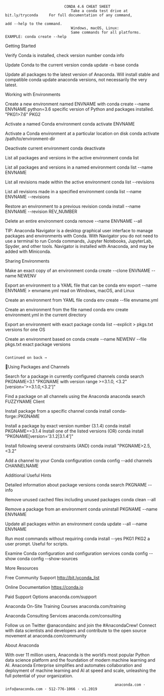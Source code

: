                                CONDA 4.6 CHEAT SHEET
                                  Take a conda test drive at bit.ly/tryconda     For full documentation of any command,
                                                                                 add --help to the command.
                                  Windows, macOS, Linux:
                                  Same commands for all platforms.               EXAMPLE: conda create --help


Getting Started

Verify Conda is installed, check version number                   conda info

Update Conda to the current version                               conda update -n base conda

Update all packages to the latest version of
Anaconda. Will install stable and compatible                      conda update anaconda
versions, not necessarily the very latest.


Working with Environments

Create a new environment named ENVNAME with                       conda create --name ENVNAME python=3.6
specific version of Python and packages installed.                "PKG1>7.6" PKG2

Activate a named Conda environment                                conda activate ENVNAME

Activate a Conda environment at a particular location on disk     conda activate /path/to/environment-dir

Deactivate current environment                                    conda deactivate

List all packages and versions in the active environment          conda list

List all packages and versions in a named environment             conda list --name ENVNAME

List all revisions made within the active environment             conda list --revisions

List all revisions made in a specified environment                conda list --name ENVNAME --revisions

Restore an environment to a previous revision                     conda install --name ENVNAME --revision
                                                                  REV_NUMBER

Delete an entire environment                                      conda remove --name ENVNAME --all

TIP: Anaconda Navigator is a desktop graphical user interface to manage packages and environments with
Conda. With Navigator you do not need to use a terminal to run Conda commands, Jupyter Notebooks,
JupyterLab, Spyder, and other tools. Navigator is installed with Anaconda, and may be added with Miniconda.

Sharing Environments

Make an exact copy of an environment                              conda create --clone ENVNAME --name NEWENV

Export an environment to a YAML file that can be
                                                                  conda env export --name ENVNAME > envname.yml
read on Windows, macOS, and Linux

Create an environment from YAML file                              conda env create --file envname.yml

Create an environment from the file named
                                                                  conda env create
environment.yml in the current directory

Export an environment with exact package
                                                                  conda list --explicit > pkgs.txt
versions for one OS

Create an environment based on
                                                                  conda create --name NEWENV --file pkgs.txt
exact package versions




                                                                                                        Continued on back →
Using Packages and Channels

Search for a package in currently configured channels         conda search PKGNAME=3.1 "PKGNAME
with version range >=3.1.0, <3.2"                             [version='>=3.1.0,<3.2']"

Find a package on all channels using the Anaconda
                                                              anaconda search FUZZYNAME
Client

Install package from a specific channel                       conda install conda-forge::PKGNAME

Install a package by exact version number (3.1.4)             conda install PKGNAME==3.1.4
Install one of the listed versions (OR)                       conda install "PKGNAME[version='3.1.2|3.1.4']"

Install following several constraints (AND)                   conda install "PKGNAME>2.5,<3.2"

Add a channel to your Conda configuration                     conda config --add channels CHANNELNAME




Additional Useful Hints

Detailed information about package versions                   conda search PKGNAME --info

Remove unused cached files including unused packages          conda clean --all

Remove a package from an environment                          conda uninstall PKGNAME --name ENVNAME

Update all packages within an environment                     conda update --all --name ENVNAME

Run most commands without requiring
                                                              conda install --yes PKG1 PKG2
a user prompt. Useful for scripts.

Examine Conda configuration and configuration services        conda config --show
                                                              conda config --show-sources




More Resources

Free Community Support                              http://bit.lyconda_list

Online Documentation                                https://conda.io

Paid Support Options                                anaconda.com/support

Anaconda On-Site Training Courses                   anaconda.com/training

Anaconda Consulting Services                        anaconda.com/consulting




Follow us on Twitter @anacondainc and join the #AnacondaCrew!
Connect with data scientists and developers and contribute to the open source movement at anaconda.com/community



About Anaconda

With over 11 million users, Anaconda is the world’s most popular Python data science platform and the foundation of
modern machine learning and AI. Anaconda Enterprise simplifies and automates collaboration and deployment of
machine learning and AI at speed and scale, unleashing the full potential of your organization.




                                                      anaconda.com · info@anaconda.com · 512-776-1066 · v1.2019

